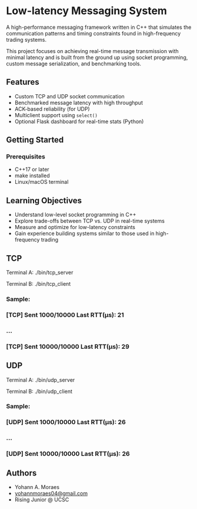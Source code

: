 # Low-latency Messaging System

A high-performance messaging framework written in C++ that simulates the communication patterns and timing constraints found in high-frequency trading systems.

This project focuses on achieving real-time message transmission with minimal latency and is built from the ground up using socket programming, custom message serialization, and benchmarking tools.


## Features

* Custom TCP and UDP socket communication
* Benchmarked message latency with high throughput
* ACK-based reliability (for UDP)
* Multiclient support using `select()`
* Optional Flask dashboard for real-time stats (Python)

## Getting Started

### Prerequisites

* C++17 or later
* make installed
* Linux/macOS terminal

## Learning Objectives

* Understand low-level socket programming in C++
* Explore trade-offs between TCP vs. UDP in real-time systems
* Measure and optimize for low-latency constraints
* Gain experience building systems similar to those used in high-frequency trading

## TCP
Terminal A:
  ./bin/tcp_server

Terminal B:
  ./bin/tcp_client
  ### Sample:
  ### [TCP] Sent 1000/10000  Last RTT(µs): 21
  ### ...
  ### [TCP] Sent 10000/10000 Last RTT(µs): 29

## UDP
Terminal A:
  ./bin/udp_server

Terminal B:
  ./bin/udp_client
  ### Sample:
  ### [UDP] Sent 1000/10000  Last RTT(µs): 26
  ### ...
  ### [UDP] Sent 10000/10000 Last RTT(µs): 26

## Authors

* Yohann A. Moraes
* yohannmoraes04@gmail.com
* Rising Junior @ UCSC
